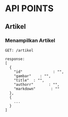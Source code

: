 # API POINTS



## Artikel

### Menampilkan Artikel
```
GET: /artikel

response:
[
  {
    "id"              : "",
    "gambar"    : "",
    "title"  : "",
    "authorr"       : "",
    "markdown"       : ""
  },
  {
    ...
  }
]
